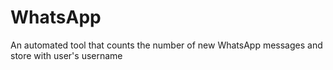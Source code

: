 # WhatsApp
An automated tool that counts the number of new WhatsApp messages and store with user's username 
